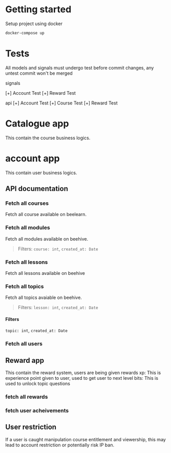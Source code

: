 # Getting started 

Setup project using docker 

```bash
docker-compose up
```
# Tests 
All models and signals must undergo test before commit changes, any untest commit won't be merged 

signals 

[+] Account Test
[+] Reward Test

api 
[+] Account Test
[+] Course Test
[+] Reward Test

# Catalogue app 
This contain the course business logics.

# account app
This contain user business logics.

## API documentation 

### Fetch all courses 
Fetch all course available on beelearn.

### Fetch all modules 
Fetch all modules available on beehive.
> Filters: `course: int`, `created_at: Date`

### Fetch all lessons 
Fetch all lessons available on beehive

### Fetch all topics 
Fetch all topics avaiable on beehive.
> Filters: `lesson: int`, `created_at: Date`

#### Filters

`topic: int`, `created_at: Date`

### Fetch all users 


## Reward app 
This contain the reward system, users are being given rewards 
xp: This is experience point given to user, used to get user to next level
bits: This is used to unlock topic questions 

### fetch all rewards

### fetch user acheivements

## User restriction 

If a user is caught manipulation course entitlement and viewership, this may lead to account restriction or potentially risk IP ban.
